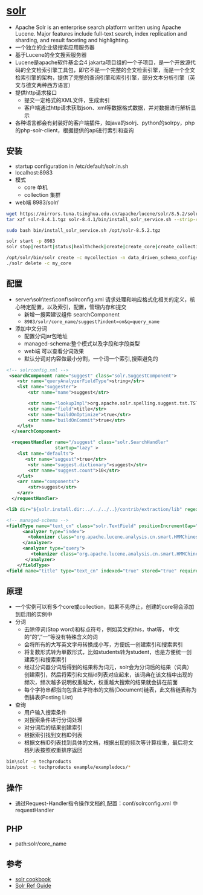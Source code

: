 # [solr](https://lucene.apache.org/solr/)

* Apache Solr is an enterprise search platform written using Apache Lucene. Major features include full-text search, index replication and sharding, and result faceting and highlighting.
* 一个独立的企业级搜索应用服务器
* 基于Lucene的全文搜索服务器
* Lucene是apache软件基金会4 jakarta项目组的一个子项目，是一个开放源代码的全文检索引擎工具包，即它不是一个完整的全文检索引擎，而是一个全文检索引擎的架构，提供了完整的查询引擎和索引引擎，部分文本分析引擎（英文与德文两种西方语言）
* 提供http请求接口
  - 提交一定格式的XML文件，生成索引
  - 客户端通过http请求获取json、xml等数据格式数据，并对数据进行解析显示
* 各种语言都会有封装好的客户端插件，如java的solrj、python的solrpy，php的php-solr-client，根据提供的api进行索引和查询

## 安装

* startup configuration in /etc/default/solr.in.sh
* localhost:8983
* 模式
  - core 单机
  - collection 集群
* web端 8983/solr/

```sh
wget https://mirrors.tuna.tsinghua.edu.cn/apache/lucene/solr/8.5.2/solr-8.5.2.tgz
tar xzf solr-8.4.1.tgz solr-8.4.1/bin/install_solr_service.sh --strip-components=2

sudo bash bin/install_solr_service.sh /opt/solr-8.5.2.tgz

solr start -p 8983
solr stop|restart|status|healthcheck|create|create_core|create_collection|delete|version|zk|auth|assert|config|autoscaling|export

/opt/solr/bin/solr create -c mycollection -n data_driven_schema_configs
./solr delete -c my_core
```

## 配置

* server\solr\test\conf\solrconfig.xml 请求处理和响应格式化相关的定义，核心特定配置，以及索引，配置，管理内存和提交
  - 新增一搜索建议组件 searchComponent
  - `8983/solr/core_name/suggest?indent=on&q=query_name`
* 添加中文分词
  - 配置分词jar包地址
  - managed-schema:整个模式以及字段和字段类型
  - web端 可以查看分词效果
  - 默认分词对内容做最小分割，一个词一个索引,搜索避免的

```xml
<!-- solrconfig.xml -->
 <searchComponent name="suggest" class="solr.SuggestComponent">
    <str name="queryAnalyzerFieldType">string</str>
    <lst name="suggester">
        <str name="name">suggest</str>

        <str name="lookupImpl">org.apache.solr.spelling.suggest.tst.TSTLookupFactory</str>
        <str name="field">title</str>
        <str name="buildOnOptimize">true</str>
        <str name="buildOnCommit">true</str>
    </lst>
  </searchComponent>

  <requestHandler name="/suggest" class="solr.SearchHandler"
                  startup="lazy" >
    <lst name="defaults">
       <str name="suggest">true</str>
        <str name="suggest.dictionary">suggest</str>
        <str name="suggest.count">10</str>
    </lst>
    <arr name="components">
        <str>suggest</str>
    </arr>
  </requestHandler>

<lib dir="${solr.install.dir:../../../..}/contrib/extraction/lib" regex=".*\.jar" />

<!-- managed-schema -->
<fieldType name="text_cn" class="solr.TextField" positionIncrementGap="100">
      <analyzer type="index">
        <tokenizer class="org.apache.lucene.analysis.cn.smart.HMMChineseTokenizerFactory"/>
      </analyzer>
      <analyzer type="query">
         <tokenizer class="org.apache.lucene.analysis.cn.smart.HMMChineseTokenizerFactory"/>
       </analyzer>
    </fieldType>
<field name="title" type="text_cn" indexed="true" stored="true" required="true" multiValued="true"/>
```

## 原理

* 一个实例可以有多个core或collection，如果不先停止，创建的core将会添加到启用的实例中
* 分词
  - 去除停词(Stop word)和标点符号，例如英文的this，that等， 中文的”的”,”一”等没有特殊含义的词
  - 会将所有的大写英文字母转换成小写，方便统一创建索引和搜索索引
  - 将复数形式转为单数形式，比如students转为student，也是方便统一创建索引和搜索索引
  - 经过分词器分词后得到的结果称为词元，solr会为分词后的结果（词典）创建索引，然后将索引和文档id列表对应起来，该词典在该文档中出现的频次，频次越多说明权重越大，权重越大搜索的结果就会排在前面
  - 每个字符串都指向包含此字符串的文档(Document)链表，此文档链表称为倒排表(Posting List)
* 查询
  - 用户输入搜索条件
  - 对搜索条件进行分词处理
  - 对分词后的结果创建索引
  - 根据索引找到文档ID列表
  - 根据文档ID列表找到具体的文档，根据出现的频次等计算权重，最后将文档列表按照权重排序返回

```sh
bin\solr -e techproducts
bin/post -c techproducts example/exampledocs/*
```

## 操作

* 通过Request-Handler指令操作文档的,配置：conf/solrconfig.xml 中 requestHandler

## PHP

* path:solr/core_name

## 参考

* [solr cookbook]()
* [Solr Ref Guide](https://lucene.apache.org/solr/guide/8_4)
